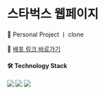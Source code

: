 # 스타벅스 웹페이지
<p> 👤 Personal Project ㅣ clone</p>
<p>
  🔗 <a href="https://kimziyeon.github.io/starbucks/" target="_blank"> 배포 링크 바로가기</a>
</p>


<h4> 🛠️ Technology Stack<h4>
<img src="https://img.shields.io/badge/html-E34F26?style=flat-square&logo=html"/>
<img src="https://img.shields.io/badge/CSS3-1572B6?style=flat-square&logo=css3&logoColor=white"/>
<img src="https://img.shields.io/badge/Javascript-ffb13b?style=flat-square&logo=javascript&logoColor=white"/>
